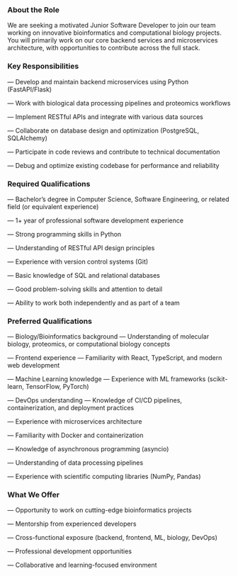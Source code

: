 ### About the Role

We are seeking a motivated Junior Software Developer to join our team working
on innovative bioinformatics and computational biology projects. You will
primarily work on our core backend services and microservices architecture,
with opportunities to contribute across the full stack.

### Key Responsibilities

— Develop and maintain backend microservices using Python (FastAPI/Flask)

— Work with biological data processing pipelines and proteomics workflows

— Implement RESTful APIs and integrate with various data sources

— Collaborate on database design and optimization (PostgreSQL, SQLAlchemy)

— Participate in code reviews and contribute to technical documentation

— Debug and optimize existing codebase for performance and reliability

### Required Qualifications

— Bachelor’s degree in Computer Science, Software Engineering, or related
field (or equivalent experience)

— 1+ year of professional software development experience

— Strong programming skills in Python

— Understanding of RESTful API design principles

— Experience with version control systems (Git)

— Basic knowledge of SQL and relational databases

— Good problem-solving skills and attention to detail

— Ability to work both independently and as part of a team

### Preferred Qualifications

— Biology/Bioinformatics background — Understanding of molecular biology,
proteomics, or computational biology concepts

— Frontend experience — Familiarity with React, TypeScript, and modern web
development

— Machine Learning knowledge — Experience with ML frameworks (scikit-learn,
TensorFlow, PyTorch)

— DevOps understanding — Knowledge of CI/CD pipelines, containerization, and
deployment practices

— Experience with microservices architecture

— Familiarity with Docker and containerization

— Knowledge of asynchronous programming (asyncio)

— Understanding of data processing pipelines

— Experience with scientific computing libraries (NumPy, Pandas)

### What We Offer

— Opportunity to work on cutting-edge bioinformatics projects

— Mentorship from experienced developers

— Cross-functional exposure (backend, frontend, ML, biology, DevOps)

— Professional development opportunities

— Collaborative and learning-focused environment
